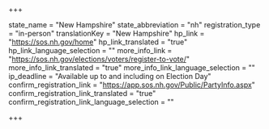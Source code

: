 +++

state_name = "New Hampshire"
state_abbreviation = "nh"
registration_type = "in-person"
translationKey = "New Hampshire"
hp_link = "https://sos.nh.gov/home"
hp_link_translated = "true"
hp_link_language_selection = ""
more_info_link = "https://sos.nh.gov/elections/voters/register-to-vote/"
more_info_link_translated = "true"
more_info_link_language_selection = ""
ip_deadline = "Available up to and including on Election Day"
confirm_registration_link = "https://app.sos.nh.gov/Public/PartyInfo.aspx"
confirm_registration_link_translated = "true"
confirm_registration_link_language_selection = ""

+++